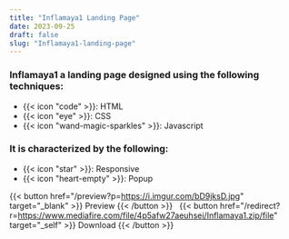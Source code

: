 ```yaml
---
title: "Inflamaya1 Landing Page"
date: 2023-09-25
draft: false
slug: "Inflamaya1-landing-page"
---
```

### __Inflamaya1__ a __landing page__ designed using the following techniques:
- {{< icon "code" >}}: HTML
- {{< icon "eye" >}}: CSS
- {{< icon "wand-magic-sparkles" >}}: Javascript  

### It is characterized by the following:
- {{< icon "star" >}}: Responsive
- {{< icon "heart-empty" >}}:  Popup

<!--adsense-->

{{< button href="/preview?p=https://i.imgur.com/bD9jksD.jpg" target="_blank" >}}
Preview
{{< /button >}} &nbsp; {{< button href="/redirect?r=https://www.mediafire.com/file/4p5afw27aeuhsei/Inflamaya1.zip/file" target="_self" >}}
Download
{{< /button >}}